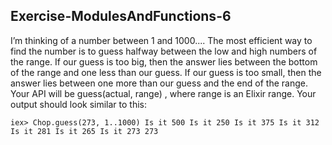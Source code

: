 ## Exercise-ModulesAndFunctions-6
I’m thinking of a number between 1 and 1000....
The most efficient way to find the number is to guess halfway between
the low and high numbers of the range. If our guess is too big, then the
answer lies between the bottom of the range and one less than our guess.
If our guess is too small, then the answer lies between one more than our
guess and the end of the range.
Your API will be guess(actual, range) , where range is an Elixir range. Your
output should look similar to this:

`iex> Chop.guess(273, 1..1000)
      Is it 500
      Is it 250
      Is it 375
      Is it 312
      Is it 281
      Is it 265
      Is it 273
      273`
